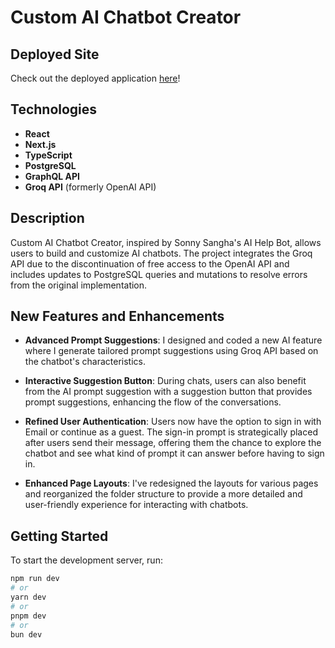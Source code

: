 # Custom AI Chatbot Creator

## Deployed Site

Check out the deployed application [here](https://custom-chatbots.vercel.app/login)!

## Technologies

- **React**
- **Next.js**
- **TypeScript**
- **PostgreSQL**
- **GraphQL API**
- **Groq API** (formerly OpenAI API)

## Description

Custom AI Chatbot Creator, inspired by Sonny Sangha's AI Help Bot, allows users to build and customize AI chatbots. The project integrates the Groq API due to the discontinuation of free access to the OpenAI API and includes updates to PostgreSQL queries and mutations to resolve errors from the original implementation.

## New Features and Enhancements
  
- **Advanced Prompt Suggestions**: I designed and coded a new AI feature where I generate tailored prompt suggestions using Groq API based on the chatbot's characteristics.
  
- **Interactive Suggestion Button**: During chats, users can also benefit from the AI prompt suggestion with a suggestion button that provides prompt suggestions, enhancing the flow of the conversations.

- **Refined User Authentication**: Users now have the option to sign in with Email or continue as a guest. The sign-in prompt is strategically placed after users send their message, offering them the chance to explore the chatbot and see what kind of prompt it can answer before having to sign in.
  
- **Enhanced Page Layouts**: I've redesigned the layouts for various pages and reorganized the folder structure to provide a more detailed and user-friendly experience for interacting with chatbots.

## Getting Started

To start the development server, run:

```bash
npm run dev
# or
yarn dev
# or
pnpm dev
# or
bun dev
